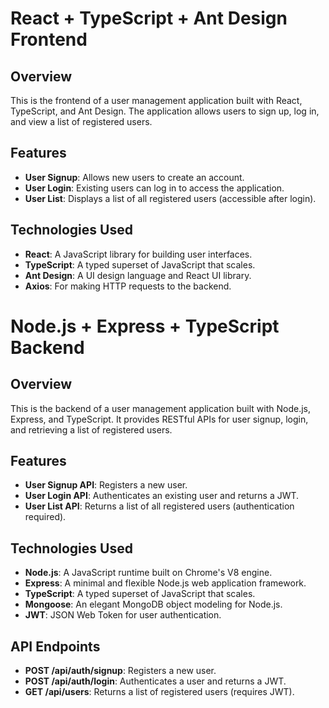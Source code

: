 # React + TypeScript + Ant Design Frontend

## Overview

This is the frontend of a user management application built with React, TypeScript, and Ant Design. The application allows users to sign up, log in, and view a list of registered users.

## Features

- **User Signup**: Allows new users to create an account.
- **User Login**: Existing users can log in to access the application.
- **User List**: Displays a list of all registered users (accessible after login).

## Technologies Used
- **React**: A JavaScript library for building user interfaces.
- **TypeScript**: A typed superset of JavaScript that scales.
- **Ant Design**: A UI design language and React UI library.
- **Axios**: For making HTTP requests to the backend.


# Node.js + Express + TypeScript Backend

## Overview

This is the backend of a user management application built with Node.js, Express, and TypeScript. It provides RESTful APIs for user signup, login, and retrieving a list of registered users.

## Features

- **User Signup API**: Registers a new user.
- **User Login API**: Authenticates an existing user and returns a JWT.
- **User List API**: Returns a list of all registered users (authentication required).


## Technologies Used
- **Node.js**: A JavaScript runtime built on Chrome's V8 engine.
- **Express**: A minimal and flexible Node.js web application framework.
- **TypeScript**: A typed superset of JavaScript that scales.
- **Mongoose**: An elegant MongoDB object modeling for Node.js.
- **JWT**: JSON Web Token for user authentication.

## API Endpoints
- **POST /api/auth/signup**: Registers a new user.
- **POST /api/auth/login**: Authenticates a user and returns a JWT.
- **GET /api/users**: Returns a list of registered users (requires JWT).



